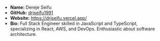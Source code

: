 - **Name:** Dereje Seifu
- **GitHub:** [drjseifu1991](https://github.com/drjseifu1991)
- **Website:** https://drjseifu.vercel.app/
- **Bio:** Full Stack Engineer skilled in JavaScript and TypeScript, specializing in React, AWS, and DevOps. Enthusiastic about software architecture.